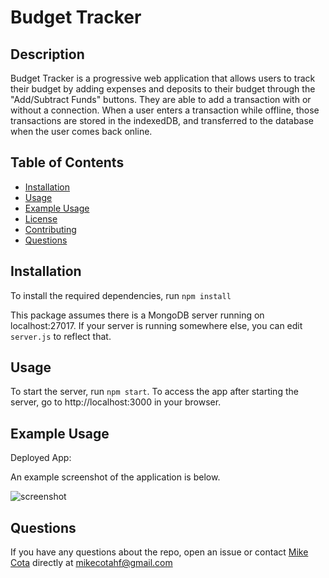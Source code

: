 # Budget Tracker

## Description

Budget Tracker is a progressive web application that allows users to track their budget by adding expenses and deposits to their budget through the "Add/Subtract Funds" buttons. They are able to add a transaction with or without a connection. When a user enters a transaction while offline, those transactions are stored in the indexedDB, and transferred to the database when the user comes back online.

## Table of Contents

- [Installation](#installation)
- [Usage](#usage)
- [Example Usage](#example-usage)
- [License](#license)
- [Contributing](#contributing)
- [Questions](#questions)

## Installation

To install the required dependencies, run `npm install`

This package assumes there is a MongoDB server running on localhost:27017. If your server is running somewhere else, you can edit `server.js` to reflect that.

## Usage

To start the server, run `npm start`. To access the app after starting the server, go to http://localhost:3000 in your browser.

## Example Usage

Deployed App:

An example screenshot of the application is below.

![screenshot]()

## Questions

If you have any questions about the repo, open an issue or contact [Mike Cota](https://github.com/mikecota09) directly at mikecotahf@gmail.com

